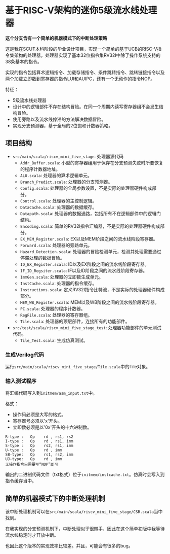 # 基于RISC-V架构的迷你5级流水线处理器

**这个分支含有一个简单的机器模式下的中断处理策略**

这是我在SCUT本科阶段的毕业设计项目，实现一个简单的基于UCB的RISC-V指令集架构的处理器。处理器实现了基本32位指令集RV32I中除了操作系统支持的38条基本的指令。

实现的指令包括算术逻辑指令、加载存储指令、条件跳转指令、跳转链接指令以及两个加载立即数到寄存器的指令LUI和AUIPC，还有一个无动作的指令NOP。

特征：

- 5级流水线处理器
- 设计中的逻辑部件不存在结构冒险。在同一个周期内读写寄存器组不会发生结构冒险。
- 使用旁路以及流水线停滞的方法解决数据冒险。
- 实现分支预测器，基于全局的2位饱和计数器策略。

## 项目结构

- `src/main/scala/riscv_mini_five_stage`: 处理器源代码
    - `Addr_Buffer.scala`: 小型的寄存器组用于保存在分支预测失败时所要恢复的程序计数器地址。
    - `ALU.scala`: 处理器的算术逻辑单元。
    - `Branch_Predict.scala`: 处理器的分支预测器。
    - `Config.scala`: 处理器的全局参数设置，不是实际的处理器硬件构成部分。
    - `Control.scala`: 处理器的主控制逻辑。
    - `DataCache.scala`: 处理器的数据缓存。
    - `Datapath.scala`: 处理器的数据通路，包括所有不在逻辑部件中的逻辑门结构。
    - `Encoding.scala`: 简单的RV32I指令汇编器，不是实际的处理器硬件构成部分。
    - `EX_MEM_Register.scala`: EX以及MEM阶段之间的流水线阶段寄存器。
    - `Forward.scala`: 处理器的旁路单元。
    - `Hazard_Detection.scala`: 处理器的冒险检测单元，检测并处理需要通过停滞处理的数据冒险。
    - `ID_EX_Register.scala`: ID以及EX阶段之间的流水线阶段寄存器。
    - `IF_ID_Regsiter.scala`: IF以及ID阶段之间的流水线阶段寄存器。
    - `ImmGen.scala`: 处理器的立即数生成单元。
    - `InstCache.scala`: 处理器的指令缓存。
    - `Instructions.scala`: 定义RV32I指令比特流，不是实际的处理器硬件构成部分。
    - `MEM_WB_Register.scala`: MEM以及WB阶段之间的流水线阶段寄存器。
    - `PC.scala`: 处理器的程序计数器。
    - `RegFile.scala`: 处理器的寄存器组。
    - `Tile.scala`: 处理器的顶层部件，连接所有的功能部件。
- `src/test/scala/riscv_mini_five_stage_test`: 处理器功能部件的单元测试代码。
    - `Tile_Test.scala`: 生成仿真测试。

### 生成Verilog代码

运行`src/main/scala/riscv_mini_five_stage/Tile.scala`中的Tile对象。

### 输入测试程序

将汇编代码写入到`initmem/asm_input.txt`中。

格式：

- 操作码必须是大写的格式。
- 寄存器号必须以'x'开头。
- 立即数必须是以'0x'开头的十六进制数。

```
R-type :   Op    rd , rs1, rs2
I-type :   Op    rd , rs1, imm
S-type :   Op    rs2, rs1, imm
U-type :   Op    rd , imm
SB-type:   Op    rs1, rs2, imm
UJ-type:   Op    rd , imm
无操作指令只需要写“NOP”即可
```

输出的二进制代码文件（txt格式）位于`initmem/instcache.txt`。仿真时会写入到指令缓存当中。

## 简单的机器模式下的中断处理机制

该中断处理机制可以在`src/main/scala/riscv_mini_five_stage/CSR.scala`当中找到。

在我实现的分支预测机制下，中断处理似乎很棘手，因此在这个简单初版中我等待流水线稳定时才开放中断。

也因此这个版本的实现效率比较差。并且，可能会有很多的bug。
